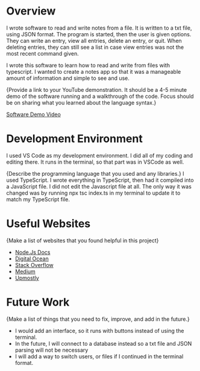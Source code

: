 # Overview

I wrote software to read and write notes from a file. It is written to a txt file, using JSON format. The program is started, then the user is given options. They can write an entry, view all entries, delete an entry, or quit. When deleting entries, they can still see a list in case view entries was not the most recent command given.

I wrote this software to learn how to read and write from files with typescript. I wanted to create a notes app so that it was a manageable amount of information and simple to see and use.

{Provide a link to your YouTube demonstration. It should be a 4-5 minute demo of the software running and a walkthrough of the code. Focus should be on sharing what you learned about the language syntax.}

[Software Demo Video](https://youtu.be/xMDfNU2QPQE)

# Development Environment

I used VS Code as my development environment. I did all of my coding and editing there. It runs in the terminal, so that part was in VSCode as well.

{Describe the programming language that you used and any libraries.}
I used TypeScript. I wrote everything in TypeScript, then had it compiled into a JavaScript file. I did not edit the Javascript file at all. The only way it was changed was by running npx tsc index.ts in my terminal to update it to match my TypeScript file.

# Useful Websites

{Make a list of websites that you found helpful in this project}

- [Node.Js Docs](https://nodejs.org/en/learn/manipulating-files/reading-files-with-nodejs)
- [Digital Ocean](https://www.digitalocean.com/community/tutorials/typescript-new-project)
- [Stack Overflow](https://stackoverflow.com/questions/33858763/console-input-in-typescript)
- [Medium](https://muizidn.medium.com/quick-tutorial-how-to-write-file-using-typescript-e7cee0472a32)
- [Upmostly](https://upmostly.com/typescript/reading-and-writing-files-with-typescript)

# Future Work

{Make a list of things that you need to fix, improve, and add in the future.}

- I would add an interface, so it runs with buttons instead of using the terminal.
- In the future, I will connect to a database instead so a txt file and JSON parsing will not be necessary
- I will add a way to switch users, or files if I continued in the terminal format.